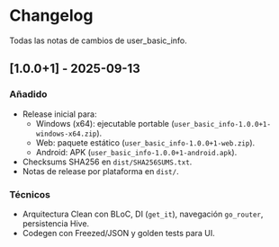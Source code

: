 # Changelog

Todas las notas de cambios de user_basic_info.

## [1.0.0+1] - 2025-09-13

### Añadido

- Release inicial para:
  - Windows (x64): ejecutable portable (`user_basic_info-1.0.0+1-windows-x64.zip`).
  - Web: paquete estático (`user_basic_info-1.0.0+1-web.zip`).
  - Android: APK (`user_basic_info-1.0.0+1-android.apk`).
- Checksums SHA256 en `dist/SHA256SUMS.txt`.
- Notas de release por plataforma en `dist/`.

### Técnicos

- Arquitectura Clean con BLoC, DI (`get_it`), navegación `go_router`, persistencia Hive.
- Codegen con Freezed/JSON y golden tests para UI.
